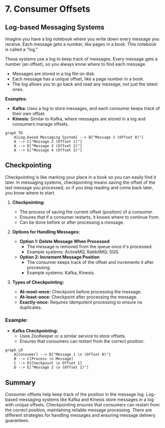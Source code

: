# 7. Consumer Offsets

## Log-based Messaging Systems

Imagine you have a big notebook where you write down every message you receive. Each message gets a number, like pages in a book. This notebook is called a "log."

These systems use a log to keep track of messages. Every message gets a number (an offset), so you always know where to find each message.

- Messages are stored in a log file on disk.
- Each message has a unique offset, like a page number in a book.
- The log allows you to go back and read any message, not just the latest ones.

**Examples:**

- **Kafka**: Uses a log to store messages, and each consumer keeps track of their own offset.
- **Kinesis**: Similar to Kafka, where messages are stored in a log and consumers manage offsets.

```mermaid
graph TD
    A[Log-based Messaging System] --> B["Message 1 (Offset 0)"]
    A --> C["Message 2 (Offset 1)"]
    A --> D["Message 3 (Offset 2)"]
    A --> E["Message 4 (Offset 3)"]
```

## Checkpointing

Checkpointing is like marking your place in a book so you can easily find it later. In messaging systems, checkpointing means saving the offset of the last message you processed, so if you stop reading and come back later, you know where to start.

1.  **Checkpointing:**

    - The process of saving the current offset (position) of a consumer.
    - Ensures that if a consumer restarts, it knows where to continue from.
    - Can be done before or after processing a message.

2.  **Options for Handling Messages:**

    - **Option 1: Delete Message When Processed**
      - The message is removed from the queue once it's processed.
      - Example systems: ActiveMQ, RabbitMQ, SQS.
    - **Option 2: Increment Message Position**
      - The consumer keeps track of the offset and increments it after processing.
      - Example systems: Kafka, Kinesis.

3.  **Types of Checkpointing:**

    - **At-most-once:** Checkpoint before processing the message.
    - **At-least-once:** Checkpoint after processing the message.
    - **Exactly-once:** Requires idempotent processing to ensure no duplicates.

### Example:

- **Kafka Checkpointing:**
  - Uses ZooKeeper or a similar service to store offsets.
  - Ensures that consumers can restart from the correct position.

```mermaid
graph LR
    A[Consumer] --> B["Message 1 \n (Offset 0)"]
    B --> C[Process \n Message]
    C --> D[Checkpoint \n Offset 1]
    D --> E["Message 2 \n (Offset 1)"]
```

## Summary

Consumer offsets help keep track of the position in the message log. Log-based messaging systems like Kafka and Kinesis store messages in a log with unique offsets. Checkpointing ensures that consumers can restart from the correct position, maintaining reliable message processing. There are different strategies for handling messages and ensuring message delivery guarantees.
